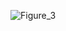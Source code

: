 ![Figure_3](https://github.com/AlasAngel/CSE_StepResponse_ECE425_ME4203_Group10_2024/assets/161011972/532c176f-0636-4256-9a25-9728a65756c5)
